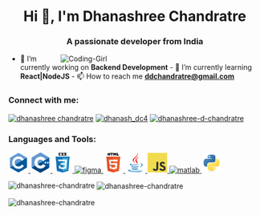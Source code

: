 <h1 align="center">Hi 👋, I'm Dhanashree Chandratre</h1>
<h3 align="center">A passionate developer from India</h3>
<img
  align="right"
  width="400"
  src="https://i.pinimg.com/564x/2c/45/43/2c45433225e1ddb8cc1df668f69d935e.jpg"
  alt="Coding-Girl"
/>

- 🔭 I’m currently working on **Backend Development** - 🌱 I’m currently
learning **React|NodeJS** - 📫 How to reach me **ddchandratre@gmail.com**

<h3 align="left">Connect with me:</h3>
<p align="left">
  <a href="https://linkedin.com/in/dhanashree chandratre" target="blank"
    ><img
      align="center"
      src="https://raw.githubusercontent.com/rahuldkjain/github-profile-readme-generator/master/src/images/icons/Social/linked-in-alt.svg"
      alt="dhanashree chandratre"
      height="30"
      width="40"
  /></a>
  <a href="https://codeforces.com/profile/dhanash_dc4" target="blank"
    ><img
      align="center"
      src="https://raw.githubusercontent.com/rahuldkjain/github-profile-readme-generator/master/src/images/icons/Social/codeforces.svg"
      alt="dhanash_dc4"
      height="30"
      width="40"
  /></a>
  <a href="https://www.leetcode.com/dhanashree-d-chandratre" target="blank"
    ><img
      align="center"
      src="https://raw.githubusercontent.com/rahuldkjain/github-profile-readme-generator/master/src/images/icons/Social/leet-code.svg"
      alt="dhanashree-d-chandratre"
      height="30"
      width="40"
  /></a>
</p>

<h3 align="left">Languages and Tools:</h3>
<p align="left">
  <a href="https://www.cprogramming.com/" target="_blank" rel="noreferrer">
    <img
      src="https://raw.githubusercontent.com/devicons/devicon/master/icons/c/c-original.svg"
      alt="c"
      width="40"
      height="40"
    />
  </a>
  <a href="https://www.w3schools.com/cpp/" target="_blank" rel="noreferrer">
    <img
      src="https://raw.githubusercontent.com/devicons/devicon/master/icons/cplusplus/cplusplus-original.svg"
      alt="cplusplus"
      width="40"
      height="40"
    />
  </a>
  <a href="https://www.w3schools.com/css/" target="_blank" rel="noreferrer">
    <img
      src="https://raw.githubusercontent.com/devicons/devicon/master/icons/css3/css3-original-wordmark.svg"
      alt="css3"
      width="40"
      height="40"
    />
  </a>
  <a href="https://www.figma.com/" target="_blank" rel="noreferrer">
    <img
      src="https://www.vectorlogo.zone/logos/figma/figma-icon.svg"
      alt="figma"
      width="40"
      height="40"
    />
  </a>
  <a href="https://www.w3.org/html/" target="_blank" rel="noreferrer">
    <img
      src="https://raw.githubusercontent.com/devicons/devicon/master/icons/html5/html5-original-wordmark.svg"
      alt="html5"
      width="40"
      height="40"
    />
  </a>
  <a href="https://www.java.com" target="_blank" rel="noreferrer">
    <img
      src="https://raw.githubusercontent.com/devicons/devicon/master/icons/java/java-original.svg"
      alt="java"
      width="40"
      height="40"
    />
  </a>
  <a
    href="https://developer.mozilla.org/en-US/docs/Web/JavaScript"
    target="_blank"
    rel="noreferrer"
  >
    <img
      src="https://raw.githubusercontent.com/devicons/devicon/master/icons/javascript/javascript-original.svg"
      alt="javascript"
      width="40"
      height="40"
    />
  </a>
  <a href="https://www.mathworks.com/" target="_blank" rel="noreferrer">
    <img
      src="https://upload.wikimedia.org/wikipedia/commons/2/21/Matlab_Logo.png"
      alt="matlab"
      width="40"
      height="40"
    />
  </a>
  <a href="https://www.python.org" target="_blank" rel="noreferrer">
    <img
      src="https://raw.githubusercontent.com/devicons/devicon/master/icons/python/python-original.svg"
      alt="python"
      width="40"
      height="40"
    />
  </a>
</p>

<p>
  <img
    align="left"
    src="https://github-readme-stats.vercel.app/api/top-langs?username=dhanashree-chandratre&show_icons=true&locale=en&layout=compact"
    alt="dhanashree-chandratre"
  />
</p>

<p>
  &nbsp;<img
    align="center"
    src="https://github-readme-stats.vercel.app/api?username=dhanashree-chandratre&show_icons=true&locale=en"
    alt="dhanashree-chandratre"
  />
</p>

<p>
  <img
    align="center"
    src="https://github-readme-streak-stats.herokuapp.com/?user=dhanashree-chandratre&"
    alt="dhanashree-chandratre"
  />
</p>

